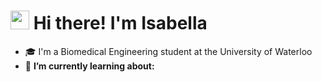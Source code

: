 # <img src = "https://raw.githubusercontent.com/MartinHeinz/MartinHeinz/master/wave.gif" width = 30px> Hi there! I'm Isabella


- 🎓 I'm a Biomedical Engineering student at the University of Waterloo
- 🌱 **I’m currently learning about:** 
